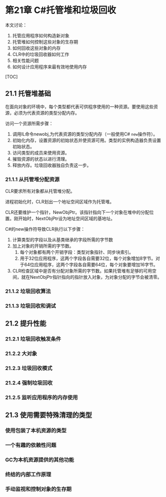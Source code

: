 # 第21章 C#托管堆和垃圾回收

本文讨论：
1. 托管应用程序如何构造新对象
2. 托管堆如何控制这些对象的生存期
3. 如何回收这些对象的内存
4. CLR中的垃圾回收器如何工作
5. 相关性能问题
6. 如何设计应用程序来最有效地使用内存

[TOC]

## 21.1 托管堆基础

在面向对象的环境中，每个类型都代表可供程序使用的一种资源。要使用这些资源，必须为代表资源的类型分配内存。

访问一个资源所需步骤：
1. 调用IL命令newobj,为代表资源的类型分配内存（一般使用C# `new`操作符）。
2. 初始化内存，设置资源的初始状态并使资源可用。类型的实例构造器负责设置初始状态。
3. 访问类型的成员来使用资源。
4. 摧毁资源的状态以进行清理。
5. 释放内存。垃圾回收器独自负责这一步。

### 21.1.1 从托管堆分配资源

CLR要求所有对象都从托管堆分配。

进程初始化时，CLR划出一个地址空间区域作为托管堆。

CLR还要维护一个指针，NewObjPtr。该指针指向下一个对象在堆中的分配位置。刚开始时，NextObjPtr设为地址空间区域的基地址。

C#的new操作符导致CLR执行以下步骤：
1. 计算类型的字段以及从基类继承的字段所需的字节数
2. 加上对象的开销所需的字节数。
   1. 每个对象都有两个开销字段：类型对象指针、同步块索引。
   2. 用于32位应用程序，这两个字段各自需要32位，每个对象增加8字节。对于64位应用程序，这两个字段各自需要64位，每个对象要增加16字节。
3. CLR检查区域中是否有分配对象所需的字节数。如果托管堆有足够的可用空间，就在NextObjPtr指针指向的指针放入对象，为对象分配的字节会被清零。


### 21.1.2 垃圾回收算法

### 21.1.3 垃圾回收和调试

## 21.2 提升性能

### 21.2.1 垃圾回收触发条件

### 21.2.2 大对象

### 21.2.3 垃圾回收模式

### 21.2.4 强制垃圾回收

### 21.2.5 监听应用程序的内存使用

## 21.3 使用需要特殊清理的类型

### 使用包装了本机资源的类型

### 一个有趣的依赖性问题

### GC为本机资源提供的其他功能

### 终结的内部工作原理

### 手动监视和控制对象的生存期